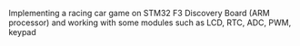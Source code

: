 Implementing a racing car game on STM32 F3 Discovery Board (ARM processor) and working with some modules such as LCD, RTC, ADC, PWM, keypad 
